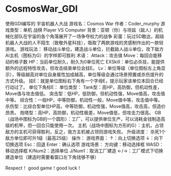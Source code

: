 # CosmosWar_GDI
使用GDI编写的 宇宙机器人大战
游戏名：Cosmos War
作者：Coder_murphy
游戏类型：单机 战棋 Player VS Computer
背景：亚顿（你）与坦兹（敌人）的机械化部队在宇宙的各个角落展开了一场争夺权力的战争
彩蛋：玩过SD敢达，超级机器人大战的人不陌生（致敬外星科技），吸取了两款游戏的灵感制作出的一款轻游戏。
游戏玩法：
移动战斗单位，建造战斗单位，拦截敌人战斗单位，攻下敌方AI主机（图标为G）的字样即可胜利
术语：
Attack：攻击值
Move：每回合能移动的格子数
HP：当前单位耐久，耐久为0单位死亡
EXSkill：单位必杀技，能提供额外的远程特性攻击，但攻击结束单位会挂E。
Lv：单位等级（单位图标左上角显示），等级越高对单位自身属性加成越高，单位等级会通过场景预置或杀伤提升的方式升级。
挂E：就是单位图标右下角有一个字母E，提示玩家该单位本回合已经行动过了。
单位下角标E：
单位类型：
Tank型：高HP，高防御，但机动性差，Move值与攻击值低。
突击型：低HP，低防御，但机动性强，Move值高，攻击值中等。
综合性：一般HP，中等防御，机动性一般，Move值中等，攻击值中等。
杀伤型：比综合型单位HP高，中等防御，机动性强，Move值高，攻击高，但造价昂贵。
炮塔型：高HP，高防御，机动性极差，Move值低，但攻击力很高。
GB（战场中图标为GB的一个圆形）：工厂，可以提供单位生产，可以消耗金钱制造高级的机甲，但一回合只能使用一次。
主机（战场中图标为方形的G）：主机，占领敌方的主机可获得胜利，反之，我方主机被占领则游戏失败。
升级进度：
杀死1个敌方单位即可升1级（最高25级）
操作：
游戏界面：
↑：向上切换选项
↓：向下切换选项
Esc：回退
Enter：确认选项
游戏场景：
方向键：移动选择框
WASD：移动选择框
K/Num2：选择单位
J/Num1：取消工厂建造
←/→：工厂模式下切换建造单位（建造时需要看窗口左下角钱够不够）

Respect！ good game！good luck！